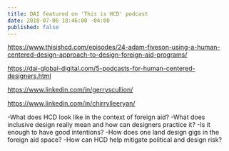 ```yaml
---
title: DAI featured on 'This is HCD' podcast
date: 2018-07-06 18:46:00 -04:00
published: false
---
```


https://www.thisishcd.com/episodes/24-adam-fiveson-using-a-human-centered-design-approach-to-design-foreign-aid-programs/

https://dai-global-digital.com/5-podcasts-for-human-centered-designers.html

https://www.linkedin.com/in/gerryscullion/

https://www.linkedin.com/in/chirrylleeryan/



-What does HCD look like in the context of foreign aid?
-What does inclusive design really mean and how can designers practice it?
-Is it enough to have good intentions?
-How does one land design gigs in the foreign aid space?
-How can HCD help mitigate political and design  risk?